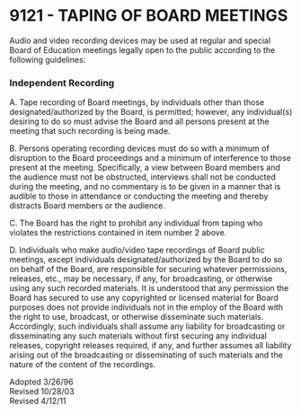 9121 - TAPING OF BOARD MEETINGS
===============================

Audio and video recording devices may be used at regular and special
Board of Education meetings legally open to the public according to the
following guidelines:

### Independent Recording

A. Tape recording of Board meetings, by individuals other than those
designated/authorized by the Board, is permitted; however, any
individual(s) desiring to do so must advise the Board and all persons
present at the meeting that such recording is being made.

B. Persons operating recording devices must do so with a minimum of
disruption to the Board proceedings and a minimum of interference to
those present at the meeting. Specifically, a view between Board members
and the audience must not be obstructed, interviews shall not be
conducted during the meeting, and no commentary is to be given in a
manner that is audible to those in attendance or conducting the meeting
and thereby distracts Board members or the audience.

C. The Board has the right to prohibit any individual from taping who
violates the restrictions contained in item number 2 above.

D. Individuals who make audio/video tape recordings of Board public
meetings, except individuals designated/authorized by the Board to do so
on behalf of the Board, are responsible for securing whatever
permissions, releases, etc., may be necessary, if any, for broadcasting,
or otherwise using any such recorded materials. It is understood that
any permission the Board has secured to use any copyrighted or licensed
material for Board purposes does not provide individuals not in the
employ of the Board with the right to use, broadcast, or otherwise
disseminate such materials. Accordingly, such individuals shall assume
any liability for broadcasting or disseminating any such materials
without first securing any individual releases, copyright releases
required, if any, and further assumes all liability arising out of the
broadcasting or disseminating of such materials and the nature of the
content of the recordings.

Adopted 3/26/96\
 Revised 10/28/03\
 Revised 4/12/11
